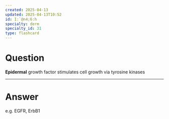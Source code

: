```yaml
---
created: 2025-04-13
updated: 2025-04-13T10:52
id: I:`@n4;6:h
specialty: derm
specialty_id: 31
type: flashcard
---
```


# Question
**Epidermal** growth factor stimulates cell growth via tyrosine kinases

---

# Answer
e.g. EGFR, ErbB1